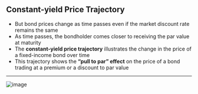 ## Constant-yield Price Trajectory

- But bond prices change as time passes even if the market discount rate remains the same
- As time passes, the bondholder comes closer to receiving the par value at maturity
- The **constant-yield price trajectory** illustrates the change in the price of a fixed-income bond over time
- This trajectory shows the **“pull to par” effect** on the price of a bond trading at a premium or a discount to par value
---
![image](https://user-images.githubusercontent.com/85560091/138578237-d307e4ac-a9c3-4c83-858a-8b10cf39582e.png)
